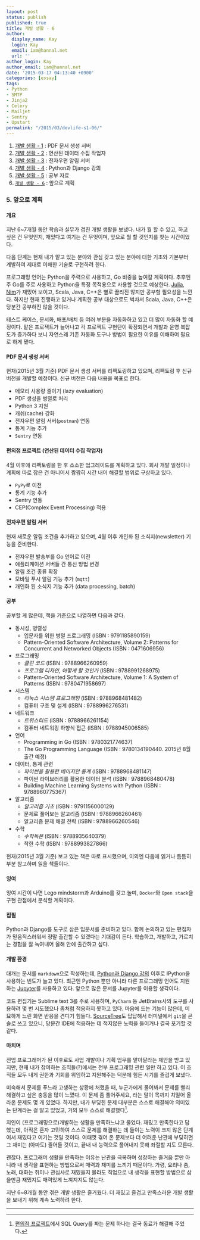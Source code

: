 ```yaml
---
layout: post
status: publish
published: true
title: 개발 생활 - 6
author:
  display_name: Kay
  login: Kay
  email: iam@hannal.net
  url: ''
author_login: Kay
author_email: iam@hannal.net
date: '2015-03-17 04:13:40 +0900'
categories: [essay]
tags:
- Python
- SMTP
- Jinja2
- Celery
- Mailjet
- Sentry
- Upstart
permalink: "/2015/03/devlife-s1-06/"
---
```


1. [개발 생활 - 1](http://blog.hannal.com/2015/02/devlife-s1-01/) : PDF 문서 생성 서버
2. [개발 생활 - 2](http://blog.hannal.com/2015/02/devlife-s1-02/) : 연산된 데이터 수집 작업자
3. [개발 생활 - 3](http://blog.hannal.com/2015/03/devlife-s1-03/) : 전자우편 알림 서버
4. [개발 생활 - 4](http://blog.hannal.com/2015/03/devlife-s1-04/) : Python과 Django 강의
5. [개발 생활 - 5](http://blog.hannal.com/2015/03/devlife-s1-05/) : 공부 자료
6. [`개발 생활 - 6`](http://blog.hannal.com/2015/03/devlife-s1-06/) : 앞으로 계획

### 5. 앞으로 계획

#### 개요

지난 6~7개월 동안 학습과 실무가 겹친 개발 생활을 보냈다. 내가 뭘 할 수 있고, 하고 싶은 건 무엇인지, 재밌다고 여기는 건 무엇이며, 앞으로 뭘 할 것인지를 찾는 시간이었다.

다음 단계는 현재 내가 맡고 있는 분야와 관심 갖고 있는 분야에 대한 기초와 기본부터 계발하여 제대로 이해한 기술로 구현하려 한다.

프로그래밍 언어는 Python을 주력으로 사용하고, Go 비중을 높여갈 계획이다. 추후엔 주 Go를 주로 사용하고 Python을 특정 목적용으로 사용할 것으로 예상한다. [Julia](http://julialang.org/), [Nim](http://nim-lang.org/)가 재밌어 보이고, Scala, Java, C++은 별로 끌리진 않지만 공부할 필요성을 느낀다. 하지만 현재 진행하고 있거나 계획한 공부 대상으로도 벅차서 Scala, Java, C++은 당분간 공부하진 않을 것이다.

테스트 케이스, 문서화, 배포/배치 등 여러 부분을 자동화하고 있고 더 많이 자동화 할 예정이다. 맡은 프로젝트가 늘어나고 각 프로젝트 구현단이 확장되면서 개발과 운영 복잡도가 증가하다 보니 자연스레 기존 자동화 도구나 방법이 필요한 이유를 이해하여 필요로 하게 됐다.

#### PDF 문서 생성 서버

현재(2015년 3월 기준) PDF 문서 생성 서버를 리팩토링하고 있으며, 리팩토링 후 신규 버전을 개발할 예정이다. 신규 버전은 다음 내용을 목표로 한다.

- 메모리 사용량 줄이기 (lazy evaluation)
- PDF 생성을 병렬로 처리
- Python 3 지원
- 캐쉬(cache) 강화
- 전자우편 알림 서버(`postman`) 연동
- 통계 기능 추가
- `Sentry` 연동

#### 편의점 프로젝트 (연산된 데이터 수집 작업자)

4월 이후에 리팩토링을 한 후 소소한 업그레이드를 계획하고 있다. 회사 개발 일정이나 계획에 따로 잡은 건 아니어서 짬짬히 시간 내어 해결할 범위로 구상하고 있다.

- `PyPy`로 이전
- 통계 기능 추가
- Sentry 연동
- CEP(Complex Event Processing) 적용

#### 전자우편 알림 서버

현재 새로운 알림 조건을 추가하고 있으며, 4월 이후 개인화 된 소식지(newsletter) 기능을 준비한다.

- 전자우편 발송부를 Go 언어로 이전
- 애플리케이션 서버들 간 통신 방법 변경
- 알림 조건 종류 확장
- 모바일 푸시 알림 기능 추가 (`mqtt`)
- 개인화 된 소식지 기능 추가 (data processing, batch)

#### 공부

공부할 게 많은데, 책을 기준으로 나열하면 다음과 같다.

- 동시성, 병렬성
    + 입문자를 위한 병렬 프로그래밍 (ISBN : 9791185890159)
    + Pattern-Oriented Software Architecture, Volume 2: Patterns for Concurrent and Networked Objects (ISBN : 0471606956)
- 프로그래밍
    + *클린 코드* (ISBN : 9788966260959)
    + *프로그램 디자인, 어떻게 할 것인가* (ISBN : 9788991268975)
    + Pattern-Oriented Software Architecture, Volume 1: A System of Patterns (ISBN : 9780471958697)
- 시스템
    + *리눅스 시스템 프로그래밍* (ISBN : 9788968481482)
    + 컴퓨터 구조 및 설계 (ISBN : 9788996276531)
- 네트워크
    + *트위스티드* (ISBN : 9788966261154)
    + 컴퓨터 네트워킹 하향식 접근 (ISBN : 9788945006585)
- 언어
    + Programming in Go (ISBN : 9780321774637)
    + The Go Programming Language (ISBN : 9780134190440. 2015년 8월 출간 예정)
- 데이터, 통계 관련
    + *파이썬을 활용한 베이지안 통계* (ISBN : 9788968481147)
    + 파이썬 라이브러리를 활용한 데이터 분석 (ISBN : 9788968480478)
    + Building Machine Learning Systems with Python (ISBN : 9788960775367)
- 알고리즘
    + *알고리즘 기초* (ISBN : 9791156000129)
    + 문제로 풀어보는 알고리즘 (ISBN : 9788966260461)
    + 알고리즘 문제 해결 전략 (ISBN : 9788966260546)
- 수학
    + *수학독본* (ISBN : 9788935640379)
    + 착한 수학 (ISBN : 9788993827866)

현재(2015년 3월 기준) 보고 있는 책은 따로 표시했으며, 이외엔 다음에 읽거나 틈틈히 부분 참고하며 읽을 책들이다.

#### 잉여

잉여 시간이 나면 Lego mindstorm과 Arduino를 갖고 놀며, `Docker`와 `Open stack`을 구현 관점에서 분석할 계획이다.

#### 집필

Python과 Django를 도구로 삼은 입문서를 준비하고 있다. 함께 논의하고 있는 편집자가 믿음직스러워서 정말 출간할 수 있겠다는 기대감이 든다. 학습하고, 개발하고, 가르치는 경험을 잘 녹여내어 올해 안에 출간하고 싶다.

#### 개발 환경

대개는 문서를 `markdown`으로 작성하는데, [Python과 Django 강의](http://blog.hannal.com/2015/03/devlife-s1-04/) 이후로 IPython을 사용하는 빈도가 늘고 있다. 최근엔 Python 뿐만 아니라 다른 프로그래밍 언어도 지원하는 [Jupyter](http://jupyter.org/)를 사용하고 있다. 앞으로 많은 문서를 Jupyter를 이용할 생각이다.

코드 편집기는 Sublime text 3를 주로 사용하며, `PyCharm` 등 JetBrains사의 도구를 사용하려 몇 번 시도했으나 좀처럼 적응하지 못하고 있다. 마음에 드는 기능이 많은데, 미묘하게 느린 화면 반응을 견디기 힘들다. [SourceTree](http://www.sourcetreeapp.com/)도 답답해서 터미널에서 `git`을 콘솔로 쓰고 있으니, 당분간 IDE에 적응하는 데 적지않은 노력을 들이거나 결국 포기할 것 같다.

#### 마치며

전업 프로그래머가 된 이후로도 사업 개발이나 기획 업무를 맡아달라는 제안을 받고 있지만, 현재 내가 참여하는 조직들(?)에서는 전부 프로그래밍 관련 일만 하고 있다. 이 조직들 모두 내게 권한과 기회를 위임하고 지원해주는 덕분에 힘든 시기를 즐겁게 보냈다.

미숙해서 문제를 푸느라 고생하는 상황에 처했을 때, 누군가에게 물어봐서 문제를 빨리 해결하고 싶은 충동을 많이 느꼈다. 이 문제 좀 풀어주세요, 라는 말이 목까지 치밀어 올라온 문제도 몇 개 있었다. 하지만, 내가 부딪힌 문제 대부분은 스스로 해결해야 의미있는 단계라는 걸 알고 있었고, 거의 모두 스스로 해결했다[^1].

지인이 (프로그래밍으로)개발하는 생활을 만족하느냐고 물었다. 재밌고 만족한다고 답했는데, 아직은 혼자 고민하여 스스로 문제를 해결하는 데 들이는 노력이 크지 않은 단계여서 재밌다고 여기는 것일 것이다. 여태껏 겪어 온 문제보다 더 어려운 난관에 부딪히면 그 재미는 (아마도) 줄어들 것이고, 끝내 내 능력으로 풀어내지 못해 좌절할 지도 모른다.

괜찮다. 프로그래머 생활을 만족하는 이유는 난관을 극복하며 성장하는 즐거움 뿐만 아니라 내 생각을 표현하는 방법으로써 매력과 재미를 느끼기 때문이다. 가령, 요리나 춤, 노래, 대화는 취미나 관심사로 재밌을지 몰라도 직업으로 내 생각을 표현할 방법으로 삼을만큼 재밌지도 매력있게 느껴지지도 않는다.

지난 6~8개월 동안 겪은 개발 생활은 즐거웠다. 더 재밌고 즐겁고 만족스러운 개발 생활을 보내기 위해 계속 노력하려 한다.

----

[^1]: [편의점 프로젝트](http://blog.hannal.com/2015/02/devlife-s1-02/)에서 SQL Query를 짜는 문제 하나는 결국 동료가 해결해 주었다.



